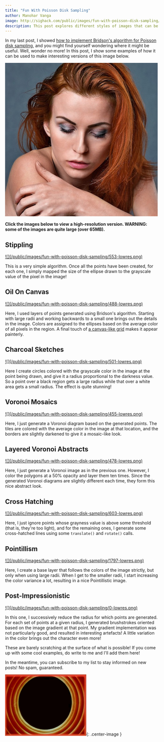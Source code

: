 ```yaml
---
title: "Fun With Poisson Disk Sampling"
author: Manohar Vanga
image: http://sighack.com/public/images/fun-with-poisson-disk-sampling/553-lowres.png
description: This post explores different styles of images that can be generated using a simple Poisson disk sampling algorithm
---
```


In my last post, I showed [how to implement Bridson's algorithm for Poisson disk
sampling](poisson-disk-sampling-bridsons-algorithm), and you might find yourself wondering where it might be useful.
Well, wonder no more! In this post, I show some examples of how it can be used
to make interesting versions of this image below.

![](/public/images/fun-with-poisson-disk-sampling/portrait6.jpg)

**Click the images below to view a high-resolution version. WARNING: some
of the images are quite large (over 65MB).**

## Stippling
<a href="/public/images/fun-with-poisson-disk-sampling/553-highres.png" target="_blank">
![](/public/images/fun-with-poisson-disk-sampling/553-lowres.png)
</a>

This is a very simple algorithm. Once all the points have been created, for each one, I simply
mapped the size of the ellipse drawn to the grayscale value of the pixel in the image!

## Oil On Canvas
<a href="/public/images/fun-with-poisson-disk-sampling/488-highres.png" target="_blank">
![](/public/images/fun-with-poisson-disk-sampling/488-lowres.png)
</a>

Here, I used layers of points generated using Bridson's algorithm. Starting with
large radii and working backwards to a small one brings out the details in the
image. Colors are assigned to the ellipses based on the average color
of all pixels in the region. A final touch of [a canvas-like grid](generative-watercolor-in-processing) makes it appear painterly.

## Charcoal Sketches
<a href="/public/images/fun-with-poisson-disk-sampling/501-highres.png" target="_blank">
![](/public/images/fun-with-poisson-disk-sampling/501-lowres.png)
</a>

Here I create circles colored with the grayscale color in the image at the point being drawn, and
give it a radius proportional to the darkness value. So a point over a black 
region gets a large radius while that over a white area gets a small radius.
The effect is quite stunning!

## Voronoi Mosaics
<a href="/public/images/fun-with-poisson-disk-sampling/455-highres.png" target="_blank">
![](/public/images/fun-with-poisson-disk-sampling/455-lowres.png)
</a>

Here, I just generate a Voronoi diagram based on the generated points. The
tiles are colored with the average color in the image at that location, and
the borders are slightly darkened to give it a mosaic-like look.

## Layered Voronoi Abstracts
<a href="/public/images/fun-with-poisson-disk-sampling/478-highres.png" target="_blank">
![](/public/images/fun-with-poisson-disk-sampling/478-lowres.png)
</a>

Here, I just generate a Voronoi image as in the previous one. However, I color
the polygons at a 50% opacity and layer them ten times. Since the generated
Voronoi diagrams are slightly different each time, they form this nice abstract
look.

## Cross Hatching
<a href="/public/images/fun-with-poisson-disk-sampling/603-highres.png" target="_blank">
![](/public/images/fun-with-poisson-disk-sampling/603-lowres.png)
</a>

Here, I just ignore points whose grayness value is above some threshold (that is,
they're too light), and for the remaining ones, I generate some cross-hatched lines
using some `translate()` and `rotate()` calls.

## Pointillism
<a href="/public/images/fun-with-poisson-disk-sampling/1797-highres.png" target="_blank">
![](/public/images/fun-with-poisson-disk-sampling/1797-lowres.png)
</a>

Here, I create a base layer that follows the colors of the image strictly,
but only when using large radii. When I get to the smaller radii, I start
increasing the
color variance a lot, resulting in a nice Pointillistic image.

## Post-Impressionistic
<a href="/public/images/fun-with-poisson-disk-sampling/0-highres.png" target="_blank">
![](/public/images/fun-with-poisson-disk-sampling/0-lowres.png)
</a>

In this one, I successively reduce the radius for which points are generated.
For each set of points at a given radius, I generated brushstrokes oriented
based on the image gradient at that point. My gradient implementation was not
particularly good, and resulted in interesting artefacts! A little variation
in the color brings out the character even more!

These are barely scratching at the surface of what is possible! If you come up
with some cool examples, do write to me and I'll add them here!

In the meantime, you can subscribe to my list to stay informed on
new posts! No spam, guaranteed.

![](/public/images/end.gif){: .center-image }
